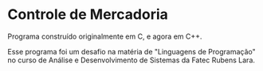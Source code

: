 # Controle de Mercadoria

Programa construído originalmente em C, e agora em C++.

Esse programa foi um desafio na matéria de "Linguagens de Programação" no curso de Análise e Desenvolvimento de Sistemas da Fatec Rubens Lara.
